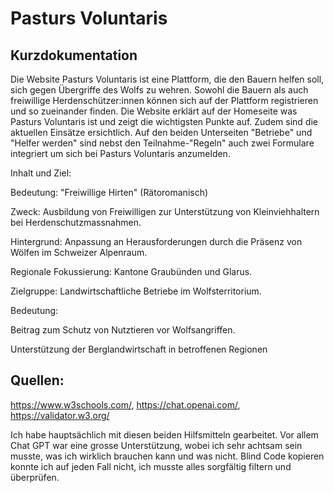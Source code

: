 # Pasturs Voluntaris

## Kurzdokumentation
Die Website Pasturs Voluntaris ist eine Plattform, die den Bauern helfen soll, sich gegen Übergriffe des Wolfs zu wehren. Sowohl die Bauern als auch freiwillige Herdenschützer:innen können sich auf der Plattform registrieren und so zueinander finden. Die Website erklärt auf der Homeseite was Pasturs Voluntaris ist und zeigt die wichtigsten Punkte auf. Zudem sind die aktuellen Einsätze ersichtlich. Auf den beiden Unterseiten "Betriebe" und "Helfer werden" sind nebst den Teilnahme-"Regeln" auch zwei Formulare integriert um sich bei Pasturs Voluntaris anzumelden.

Inhalt und Ziel:

Bedeutung: "Freiwillige Hirten" (Rätoromanisch)

Zweck: Ausbildung von Freiwilligen zur Unterstützung von Kleinviehhaltern bei Herdenschutzmassnahmen.

Hintergrund: Anpassung an Herausforderungen durch die Präsenz von Wölfen im Schweizer Alpenraum.

Regionale Fokussierung: Kantone Graubünden und Glarus.

Zielgruppe: Landwirtschaftliche Betriebe im Wolfsterritorium.

Bedeutung:

Beitrag zum Schutz von Nutztieren vor Wolfsangriffen.

Unterstützung der Berglandwirtschaft in betroffenen Regionen​

## Quellen:
https://www.w3schools.com/, https://chat.openai.com/, https://validator.w3.org/ 

Ich habe hauptsächlich mit diesen beiden Hilfsmitteln gearbeitet. Vor allem Chat GPT war eine grosse Unterstützung, wobei ich sehr achtsam sein musste, was ich wirklich brauchen kann und was nicht. Blind Code kopieren konnte ich auf jeden Fall nicht, ich musste alles sorgfältig filtern und überprüfen.